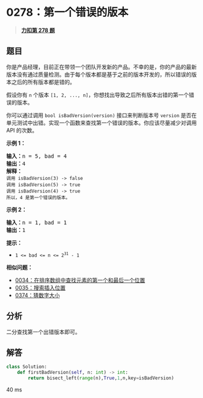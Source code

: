 # 0278：第一个错误的版本


> <u>**[力扣第 278 题](https://leetcode.cn/problems/first-bad-version/)**</u>

## 题目

<p>你是产品经理，目前正在带领一个团队开发新的产品。不幸的是，你的产品的最新版本没有通过质量检测。由于每个版本都是基于之前的版本开发的，所以错误的版本之后的所有版本都是错的。</p>

<p>假设你有 <code>n</code> 个版本 <code>[1, 2, ..., n]</code>，你想找出导致之后所有版本出错的第一个错误的版本。</p>

<p>你可以通过调用 <code>bool isBadVersion(version)</code> 接口来判断版本号 <code>version</code> 是否在单元测试中出错。实现一个函数来查找第一个错误的版本。你应该尽量减少对调用 API 的次数。</p>


<p><strong class="example">示例 1：</strong></p>

<pre>
<strong>输入：</strong>n = 5, bad = 4
<strong>输出：</strong>4
<strong>解释：</strong>
<code>调用 isBadVersion(3) -&gt; false
调用 isBadVersion(5) -&gt; true
调用 isBadVersion(4) -&gt; true</code>
<code>所以，4 是第一个错误的版本。</code>
</pre>

<p><strong class="example">示例 2：</strong></p>

<pre>
<strong>输入：</strong>n = 1, bad = 1
<strong>输出：</strong>1
</pre>



<p><strong>提示：</strong></p>

<ul>
<li><code>1 &lt;= bad &lt;= n &lt;= 2<sup>31</sup> - 1</code></li>
</ul>


**相似问题：**
- [0034：在排序数组中查找元素的第一个和最后一个位置](/leetcode/0034)
- [0035：搜索插入位置](/leetcode/0035)
- [0374：猜数字大小](/leetcode/0374)


## 分析

二分查找第一个出错版本即可。

## 解答

```python
class Solution:
    def firstBadVersion(self, n: int) -> int:
        return bisect_left(range(n),True,1,n,key=isBadVersion)
```
40 ms

